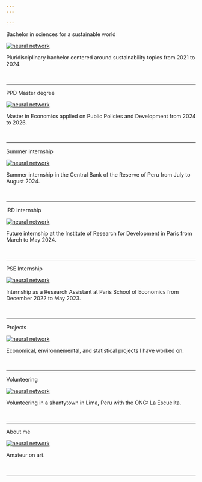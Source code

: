```yaml
---
---

---
```

<p class="pretext" > Bachelor in sciences for a sustainable world</p>

<div class="neuralwrapper">
    <a href="https://www.psl.eu/formation/sciences-monde-durable"><img src="images/psl.png?raw=true" alt="neural network" class="blur"/></a>
    <p class="neuraltext">Pluridisciplinary bachelor centered around sustainability topics from 2021 to 2024.</p>
</div>
<br> 

---
<p class="pretext" > PPD Master degree </p>

<div class="neuralwrapper">
    <a href="https://www.parisschoolofeconomics.eu/formation/masters/master-politiques-publiques-et-developpement/"><img src="images/pse.png?raw=true" alt="neural network" class="blur"/></a>
    <p class="neuraltext"> Master in Economics applied on Public Policies and Development from 2024 to 2026.</p>
</div>
<br> 

---
<p class="pretext" >Summer internship</p>

<div class="neuralwrapper">
    <a href="./Banco"><img src="images/Banco.png?raw=true" alt="neural network" class="blur"/></a>
    <p class="neuraltext"> Summer internship in the Central Bank of the Reserve of Peru from July to August 2024.</p>
</div>
<br>

---

<p class="pretext" >IRD Internship </p>

<div class="neuralwrapper">
    <a href="./IRD"><img src="images/IRD.png?raw=true" alt="neural network" class="blur"/></a>
    <p class="neuraltext">Future internship at the Institute of Research for Development in Paris from March to May 2024.</p>
</div>
<br>

---
<p class="pretext" >PSE Internship</p>

<div class="neuralwrapper">
    <a href="./pse"><img src="images/pse.png?raw=true" alt="neural network" class="blur"/></a>
    <p class="neuraltext">Internship as a Research Assistant at Paris School of Economics from December 2022 to May 2023.</p>
</div>
<br>


---

<p class="pretext" >Projects</p>

<div class="neuralwrapper">
    <a href="./projects"><img src="images/proyecto.png?raw=true" alt="neural network" class="blur"/></a>
    <p class="neuraltext">Economical, environnemental, and statistical projects I have worked on. </p>
</div>
<br>

---

<p class="pretext" >Volunteering</p>

<div class="neuralwrapper">
    <a href="https://www.laescuelita-lima.org"><img src="images/escuelita.png?raw=true" alt="neural network" class="blur"/></a>
    <p class="neuraltext">Volunteering in a shantytown in Lima, Peru with the ONG: La Escuelita.</p>
</div>
<br>

---

<p class="pretext" >About me</p>

<div class="neuralwrapper">
    <a href="./aboutme"><img src="images/irises.webp?raw=true" alt="neural network" class="blur"/></a>
    <p class="neuraltext">Amateur on art.</p>
</div>
<br>

---


